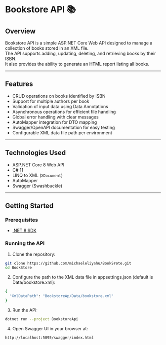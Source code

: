 # Bookstore API 📚

## Overview
Bookstore API is a simple ASP.NET Core Web API designed to manage a collection of books stored in an XML file.  
The API supports adding, updating, deleting, and retrieving books by their ISBN.  
It also provides the ability to generate an HTML report listing all books.

---

## Features

- CRUD operations on books identified by ISBN
- Support for multiple authors per book
- Validation of input data using Data Annotations
- Asynchronous operations for efficient file handling
- Global error handling with clear messages
- AutoMapper integration for DTO mapping
- Swagger/OpenAPI documentation for easy testing
- Configurable XML data file path per environment

---

## Technologies Used

- ASP.NET Core 8 Web API
- C# 11
- LINQ to XML (`XDocument`)
- AutoMapper
- Swagger (Swashbuckle)

---

## Getting Started

### Prerequisites

- [.NET 8 SDK](https://dotnet.microsoft.com/en-us/download/dotnet/8.0)

### Running the API

1. Clone the repository:

```bash
git clone https://github.com/michaeleliyahu/BookSrote.git
cd BookStore
```

2. Configure the path to the XML data file in appsettings.json (default is Data/bookstore.xml):

```bash
{
  "XmlDataPath": "BookstoreAp/Data/bookstore.xml"
}
```

3. Run the API:

```bash
dotnet run --project BookstoreApi
```

4. Open Swagger UI in your browser at:

```bash
http://localhost:5095/swagger/index.html
```
